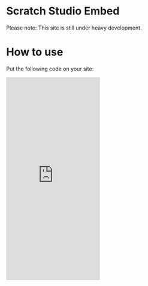 # Scratch Studio Embed
Please note: This site is still under heavy development.
# How to use
Put the following code on your site:
<iframe src="https://accio1.github.io/SSE/#STUDIO ID HERE" style="width: 250px; height: 538.5px; border: none"></iframe>

